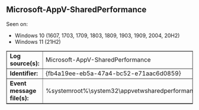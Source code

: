 ## Microsoft-AppV-SharedPerformance

Seen on:
* Windows 10 (1607, 1703, 1709, 1803, 1809, 1903, 1909, 2004, 20H2)
* Windows 11 (21H2)

<table border="1" class="docutils">
  <tbody>
    <tr>
      <td><b>Log source(s):</b></td>
      <td>Microsoft-AppV-SharedPerformance</td>
    </tr>
    <tr>
      <td><b>Identifier:</b></td>
      <td>{fb4a19ee-eb5a-47a4-bc52-e71aac6d0859}</td>
    </tr>
    <tr>
      <td><b>Event message file(s):</b></td>
      <td>%systemroot%\system32\appvetwsharedperformance.dll</td>
    </tr>
  </tbody>
</table>

&nbsp;

